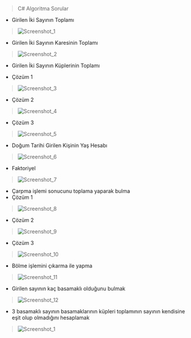  > C# Algoritma Sorular 
 
 - Girilen İki Sayının Toplamı
 > ![Screenshot_1](https://user-images.githubusercontent.com/96000792/173457924-1e5007d6-bf36-40a2-b4b7-0f120c6b06f0.png)
 
 - Girilen İki Sayının Karesinin Toplamı
 > ![Screenshot_2](https://user-images.githubusercontent.com/96000792/173457925-8c6c844b-afa7-4e45-a26e-00a8741a9880.png)
 
 - Girilen İki Sayının Küplerinin Toplamı 
 >
 - Çözüm 1
 > ![Screenshot_3](https://user-images.githubusercontent.com/96000792/173457931-75470097-1c24-4237-a591-ddcac10fe6bc.png)

 - Çözüm 2
 > ![Screenshot_4](https://user-images.githubusercontent.com/96000792/173457936-1b7b1f43-3252-4dab-aae4-e70ffef1ab08.png)
 
 - Çözüm 3 
 > ![Screenshot_5](https://user-images.githubusercontent.com/96000792/173457939-41d3f13b-2a2c-4df4-9b77-559c960fa482.png)
 
 - Doğum Tarihi Girilen Kişinin Yaş Hesabı
 > ![Screenshot_6](https://user-images.githubusercontent.com/96000792/173457940-80e8a030-91c3-47a7-958c-2a954737c512.png)

 - Faktoriyel
 > ![Screenshot_7](https://user-images.githubusercontent.com/96000792/173457943-3129fa94-cee5-4183-ba16-2efc4ad8b433.png)

 - Çarpma işlemi sonucunu toplama yaparak bulma 
 - Çözüm 1
 > ![Screenshot_8](https://user-images.githubusercontent.com/96000792/173457944-3efa4423-a4ae-4f4a-a644-855b3778561f.png)
 - Çözüm 2  
 > ![Screenshot_9](https://user-images.githubusercontent.com/96000792/173457949-ed331c7c-3de2-4ced-be16-b063be0ed92e.png)
 - Çözüm 3  
 > ![Screenshot_10](https://user-images.githubusercontent.com/96000792/173457953-8e79e598-1602-4721-8da4-0f4766bb7ba4.png)
 
 - Bölme işlemini çıkarma ile yapma
 >  ![Screenshot_11](https://user-images.githubusercontent.com/96000792/173457916-f2dc560f-f17b-4456-a2c2-bcda11ca62b3.png)

 - Girilen sayının kaç basamaklı olduğunu bulmak
 > ![Screenshot_12](https://user-images.githubusercontent.com/96000792/173457921-b39454e8-278a-4975-8bd8-057253efc818.png)

 - 3 basamaklı sayının basamaklarının küpleri toplamının sayının kendisine eşit olup olmadığını hesaplamak
 > ![Screenshot_1](https://user-images.githubusercontent.com/96000792/173541337-617d0ecd-a173-4bfa-a5c8-7cccdbe21094.png)


 










